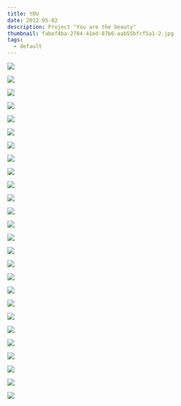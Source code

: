 ```yaml
---
title: YOU
date: 2012-05-02
description: Project "You are the beauty"
thumbnail: fabef4ba-2784-41ed-87b6-aab55bfcf5a1-2.jpg
tags:
  - default
---
```

![](1.jpg)

![](17.jpg)

![](3.jpg)

![](4.jpg)

![](5.jpg)

![](6.jpg)

![](9.jpg)

![](7.jpg)

![](15.jpg)

![](16.jpg)

![](22.jpg)

![](23.jpg)

![](24.jpg)

![](30.jpg)

![](32.jpg)

![](34.jpg)

![](37.jpg)

![](38.jpg)

![](29.jpg)

![](28.jpg)

![](27.jpg)

![](17.jpg)

![](18.jpg)

![](21.jpg)

![](36.jpg)

![](33.jpg)